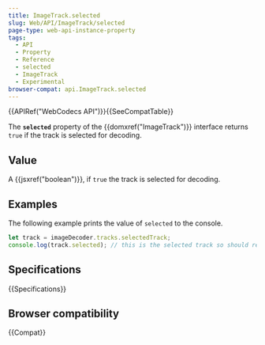 ```yaml
---
title: ImageTrack.selected
slug: Web/API/ImageTrack/selected
page-type: web-api-instance-property
tags:
  - API
  - Property
  - Reference
  - selected
  - ImageTrack
  - Experimental
browser-compat: api.ImageTrack.selected
---
```


{{APIRef("WebCodecs API")}}{{SeeCompatTable}}

The **`selected`** property of the {{domxref("ImageTrack")}} interface returns `true` if the track is selected for decoding.

## Value

A {{jsxref("boolean")}}, if `true` the track is selected for decoding.

## Examples

The following example prints the value of `selected` to the console.

```js
let track = imageDecoder.tracks.selectedTrack;
console.log(track.selected); // this is the selected track so should return true.
```

## Specifications

{{Specifications}}

## Browser compatibility

{{Compat}}
